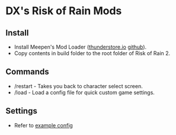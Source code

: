
# DX's Risk of Rain Mods

## Install
- Install Meepen's Mod Loader ([thunderstore.io](https://thunderstore.io/package/meepen/Meepens_Mod_Loader/) [github](https://github.com/meepen/ror2-modloader)).
- Copy contents in build folder to the root folder of Risk of Rain 2.

## Commands
- /restart - Takes you back to character select screen.
- /load <config filename> - Load a config file for quick custom game settings.

## Settings
- Refer to [example config](build/Risk%20of%20Rain%202_Data/Config/example.cfg)